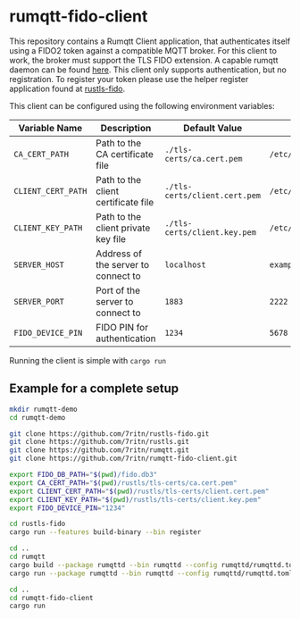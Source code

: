 # rumqtt-fido-client

This repository contains a Rumqtt Client application, that authenticates itself using a FIDO2 token against a compatible MQTT broker.
For this client to work, the broker must support the TLS FIDO extension. A capable rumqtt daemon can be found [here](https://github.com/7ritn/rumqtt).
This client only supports authentication, but no registration. To register your token please use the helper register application found at [rustls-fido](https://github.com/7ritn/rustls-fido).

This client can be configured using the following environment variables:

| Variable Name            | Description                                   | Default Value                 | Example Value                     |
|--------------------------|-----------------------------------------------|-------------------------------|-----------------------------------|
| `CA_CERT_PATH`           | Path to the CA certificate file               | `./tls-certs/ca.cert.pem`     | `/etc/ssl/certs/ca.cert.pem`      |
| `CLIENT_CERT_PATH`       | Path to the client certificate file           | `./tls-certs/client.cert.pem` | `/etc/ssl/certs/client.cert.pem`  |
| `CLIENT_KEY_PATH`        | Path to the client private key file           | `./tls-certs/client.key.pem`  | `/etc/ssl/private/client.key.pem` |
| `SERVER_HOST`            | Address of the server to connect to           | `localhost`                   | `example.com`                     |
| `SERVER_PORT`            | Port of the server to connect to              | `1883`                        | `2222`                            |
| `FIDO_DEVICE_PIN`        | FIDO PIN for authentication                   | `1234`                        | `5678`                            |

Running the client is simple with `cargo run`

## Example for a complete setup
```bash
mkdir rumqtt-demo
cd rumqtt-demo

git clone https://github.com/7ritn/rustls-fido.git
git clone https://github.com/7ritn/rustls.git
git clone https://github.com/7ritn/rumqtt.git
git clone https://github.com/7ritn/rumqtt-fido-client.git

export FIDO_DB_PATH="$(pwd)/fido.db3"
export CA_CERT_PATH="$(pwd)/rustls/tls-certs/ca.cert.pem"
export CLIENT_CERT_PATH="$(pwd)/rustls/tls-certs/client.cert.pem"
export CLIENT_KEY_PATH="$(pwd)/rustls/tls-certs/client.key.pem"
export FIDO_DEVICE_PIN="1234"

cd rustls-fido
cargo run --features build-binary --bin register

cd ..
cd rumqtt
cargo build --package rumqttd --bin rumqttd --config rumqttd/rumqttd.toml
cargo run --package rumqttd --bin rumqttd --config rumqttd/rumqttd.toml &

cd ..
cd rumqtt-fido-client
cargo run
```
